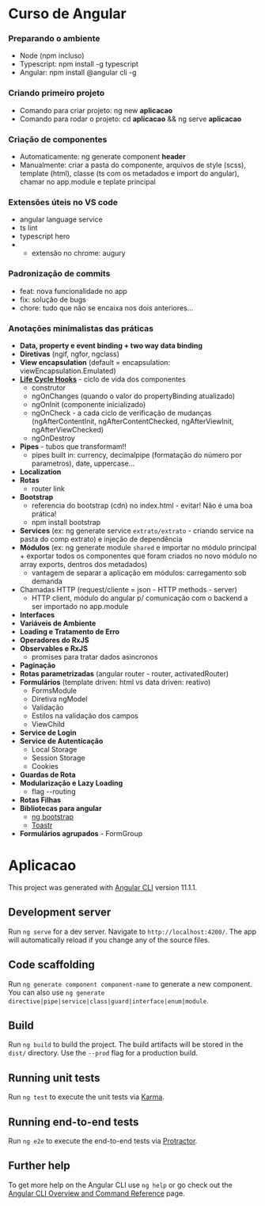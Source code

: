# Curso de Angular

### Preparando o ambiente

* Node (npm incluso)
* Typescript: npm install -g typescript
* Angular: npm install @angular cli -g

### Criando primeiro projeto
* Comando para criar projeto: ng new **aplicacao** 
* Comando para rodar o projeto: cd **aplicacao** && ng serve **aplicacao**

### Criação de componentes
* Automaticamente: ng generate component **header**
* Manualmente: criar a pasta do componente, arquivos de style (scss), template (html), classe (ts com os metadados e import do angular), chamar no app.module e teplate principal

### Extensões úteis no VS code
* angular language service
* ts lint
* typescript hero
* + extensão no chrome: augury

### Padronização de commits
* feat: nova funcionalidade no app
* fix: solução de bugs
* chore: tudo que não se encaixa nos dois anteriores...

### Anotações minimalistas das práticas
* **Data, property e event binding + two way data binding**
* **Diretivas** (ngif, ngfor, ngclass)
* **View encapsulation** (default = encapsulation: viewEncapsulation.Emulated)
* **[Life Cycle Hooks](https://angular.io/guide/lifecycle-hooks)** - ciclo de vida dos componentes
    * construtor
    * ngOnChanges (quando o valor do propertyBinding atualizado)
    * ngOnInit (componente inicializado)
    * ngOnCheck - a cada ciclo de verificação de mudanças (ngAfterContentInit, ngAfterContentChecked, ngAfterViewInit, ngAfterViewChecked)
    * ngOnDestroy
* **Pipes** - tubos que transformam!!
    * pipes built in: currency, decimalpipe (formatação do número por parametros), date, uppercase...
* **Localization**
* **Rotas**
    * router link
* **Bootstrap**
    * referencia do bootstrap (cdn) no index.html - evitar! Não é uma boa prática!
    * npm install bootstrap
* **Services** (ex: ng generate service `extrato/extrato` - criando service na pasta do comp extrato) e injeção de dependência
* **Módulos** (ex: ng generate module `shared` e importar no módulo principal + exportar todos os componentes que foram criados no novo módulo no array exports, dentros dos metadados)
    * vantagem de separar a aplicação em módulos: carregamento sob demanda
* Chamadas HTTP (request/cliente = json - HTTP methods - server)
    * HTTP client, módulo do angular p/ comunicação com o backend a ser importado no app.module
* **Interfaces**
* **Variáveis de Ambiente**
* **Loading e Tratamento de Erro**
* **Operadores do RxJS**
* **Observables e RxJS**
    * promises para tratar dados asincronos
* **Paginação**
* **Rotas parametrizadas** (angular router - router, activatedRouter)
* **Formulários** (template driven: html vs data driven: reativo)
    * FormsModule
    * Diretiva ngModel
    * Validação
    * Estilos na validação dos campos
    * ViewChild
* **Service de Login**
* **Service de Autenticação**
    * Local Storage
    * Session Storage
    * Cookies
* **Guardas de Rota**
* **Modularização e Lazy Loading**
    * flag --routing
* **Rotas Filhas**
* **Bibliotecas para angular**
    * [ng bootstrap](https://ng-bootstrap.github.io/)
    * [Toastr](https://www.npmjs.com/package/ngx-toastr)
* **Formulários agrupados** - FormGroup

# Aplicacao

This project was generated with [Angular CLI](https://github.com/angular/angular-cli) version 11.1.1.

## Development server

Run `ng serve` for a dev server. Navigate to `http://localhost:4200/`. The app will automatically reload if you change any of the source files.

## Code scaffolding

Run `ng generate component component-name` to generate a new component. You can also use `ng generate directive|pipe|service|class|guard|interface|enum|module`.

## Build

Run `ng build` to build the project. The build artifacts will be stored in the `dist/` directory. Use the `--prod` flag for a production build.

## Running unit tests

Run `ng test` to execute the unit tests via [Karma](https://karma-runner.github.io).

## Running end-to-end tests

Run `ng e2e` to execute the end-to-end tests via [Protractor](http://www.protractortest.org/).

## Further help

To get more help on the Angular CLI use `ng help` or go check out the [Angular CLI Overview and Command Reference](https://angular.io/cli) page.
